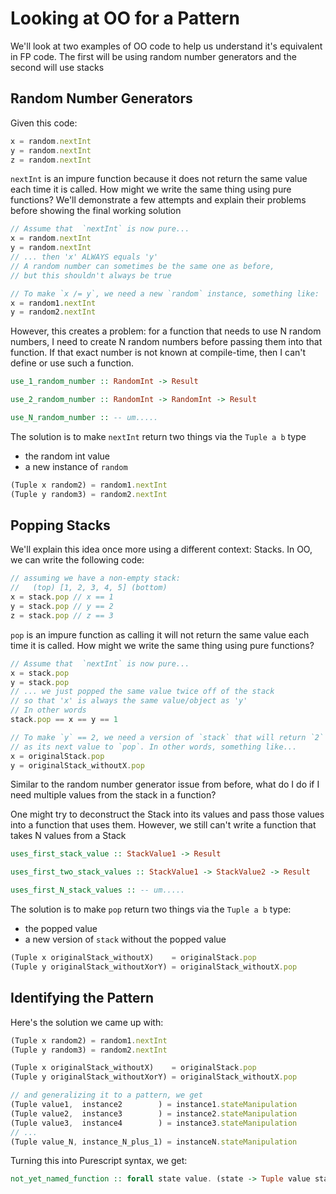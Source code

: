 # Looking at OO for a Pattern

We'll look at two examples of OO code to help us understand it's equivalent in FP code. The first will be using random number generators and the second will use stacks

## Random Number Generators

Given this code:
```javascript
x = random.nextInt
y = random.nextInt
z = random.nextInt
```
`nextInt` is an impure function because it does not return the same value each time it is called. How might we write the same thing using pure functions? We'll demonstrate a few attempts and explain their problems before showing the final working solution
```javascript
// Assume that  `nextInt` is now pure...
x = random.nextInt
y = random.nextInt
// ... then 'x' ALWAYS equals 'y'
// A random number can sometimes be the same one as before,
// but this shouldn't always be true

// To make `x /= y`, we need a new `random` instance, something like:
x = random1.nextInt
y = random2.nextInt
```
However, this creates a problem: for a function that needs to use N random numbers, I need to create N random numbers before passing them into that function. If that exact number is not known at compile-time, then I can't define or use such a function.
```purescript
use_1_random_number :: RandomInt -> Result

use_2_random_number :: RandomInt -> RandomInt -> Result

use_N_random_number :: -- um.....
```
The solution is to make `nextInt` return two things via the `Tuple a b` type
- the random int value
- a new instance of `random`
```javascript
(Tuple x random2) = random1.nextInt
(Tuple y random3) = random2.nextInt
```

## Popping Stacks

We'll explain this idea once more using a different context: Stacks. In OO, we can write the following code:
```javascript
// assuming we have a non-empty stack:
//   (top) [1, 2, 3, 4, 5] (bottom)
x = stack.pop // x == 1
y = stack.pop // y == 2
z = stack.pop // z == 3
```

`pop` is an impure function as calling it will not return the same value each time it is called. How might we write the same thing using pure functions?
```javascript
// Assume that  `nextInt` is now pure...
x = stack.pop
y = stack.pop
// ... we just popped the same value twice off of the stack
// so that 'x' is always the same value/object as 'y'
// In other words
stack.pop == x == y == 1

// To make `y` == 2, we need a version of `stack` that will return `2`
// as its next value to `pop`. In other words, something like...
x = originalStack.pop
y = originalStack_withoutX.pop
```
Similar to the random number generator issue from before, what do I do if I need multiple values from the stack in a function?

One might try to deconstruct the Stack into its values and pass those values into a function that uses them. However, we still can't write a function that takes N values from a Stack
```purescript
uses_first_stack_value :: StackValue1 -> Result

uses_first_two_stack_values :: StackValue1 -> StackValue2 -> Result

uses_first_N_stack_values :: -- um.....
```
The solution is to make `pop` return two things via the `Tuple a b` type:
- the popped value
- a new version of `stack` without the popped value
```javascript
(Tuple x originalStack_withoutX)    = originalStack.pop
(Tuple y originalStack_withoutXorY) = originalStack_withoutX.pop
```

## Identifying the Pattern

Here's the solution we came up with:
```javascript
(Tuple x random2) = random1.nextInt
(Tuple y random3) = random2.nextInt

(Tuple x originalStack_withoutX)    = originalStack.pop
(Tuple y originalStack_withoutXorY) = originalStack_withoutX.pop

// and generalizing it to a pattern, we get
(Tuple value1,  instance2        ) = instance1.stateManipulation
(Tuple value2,  instance3        ) = instance2.stateManipulation
(Tuple value3,  instance4        ) = instance3.stateManipulation
// ...
(Tuple value_N, instance_N_plus_1) = instanceN.stateManipulation
```
Turning this into Purescript syntax, we get:
```purescript
not_yet_named_function :: forall state value. (state -> Tuple value state)
```
